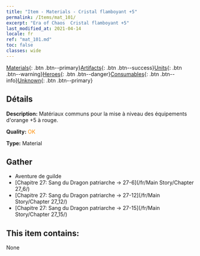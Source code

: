 ```yaml
---
title: "Item - Materials - Cristal flamboyant +5"
permalink: /Items/mat_101/
excerpt: "Era of Chaos  Cristal flamboyant +5"
last_modified_at: 2021-04-14
locale: fr
ref: "mat_101.md"
toc: false
classes: wide
---
```

 [Materials](/fr/Items/){: .btn .btn--primary}[Artifacts](/fr/Items/Artifacts/){: .btn .btn--success}[Units](/fr/Items/Units/){: .btn .btn--warning}[Heroes](/fr/Items/Heroes/){: .btn .btn--danger}[Consumables](/fr/Items/Consumables/){: .btn .btn--info}[Unknown](/fr/Items/Unknown/){: .btn .btn--primary}

## Détails
 **Description:** Matériaux communs pour la mise à niveau des équipements d'orange +5 à rouge.

 **Quality:** <span style="color: #FF8C00">OK</span>

 **Type:** Material

## Gather

*    Aventure de guilde 
*    [Chapitre 27: Sang du Dragon patriarche -> 27-6](/fr/Main Story/Chapter 27_6/) 
*    [Chapitre 27: Sang du Dragon patriarche -> 27-12](/fr/Main Story/Chapter 27_12/) 
*    [Chapitre 27: Sang du Dragon patriarche -> 27-15](/fr/Main Story/Chapter 27_15/) 

## This item contains:

  None

